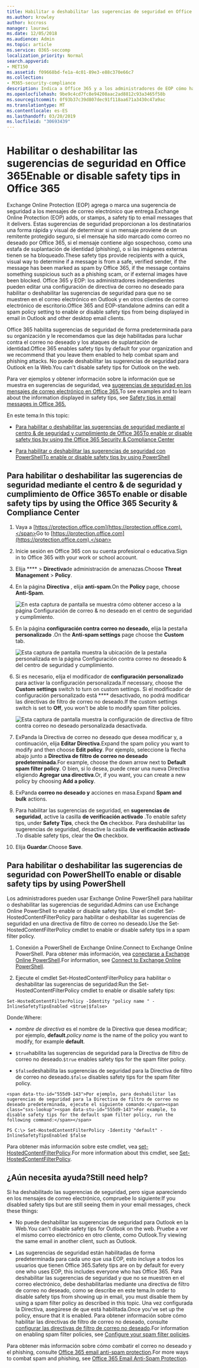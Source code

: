 ```yaml
---
title: Habilitar o deshabilitar las sugerencias de seguridad en Office 365
ms.author: krowley
author: kccross
manager: laurawi
ms.date: 12/05/2018
ms.audience: Admin
ms.topic: article
ms.service: O365-seccomp
localization_priority: Normal
search.appverid:
- MET150
ms.assetid: f09668bd-fe1a-4c01-89e3-e88c370e66c7
ms.collection:
- M365-security-compliance
description: Indica a Office 365 y a los administradores de EOP cómo habilitar y deshabilitar las sugerencias de seguridad en los mensajes de correo electrónico.
ms.openlocfilehash: 9be9c4cd7fc8e94208aac2ad8812c93a3465f58b
ms.sourcegitcommit: 0f93b37c39d807dec91f118aa671a3430c47a9ac
ms.translationtype: MT
ms.contentlocale: es-ES
ms.lasthandoff: 03/20/2019
ms.locfileid: "30693439"
---
```

# <a name="enable-or-disable-safety-tips-in-office-365"></a><span data-ttu-id="555d9-103">Habilitar o deshabilitar las sugerencias de seguridad en Office 365</span><span class="sxs-lookup"><span data-stu-id="555d9-103">Enable or disable safety tips in Office 365</span></span>

<span data-ttu-id="555d9-104">Exchange Online Protection (EOP) agrega o marca una sugerencia de seguridad a los mensajes de correo electrónico que entrega.</span><span class="sxs-lookup"><span data-stu-id="555d9-104">Exchange Online Protection (EOP) adds, or stamps, a safety tip to email messages that it delivers.</span></span> <span data-ttu-id="555d9-105">Estas sugerencias de seguridad proporcionan a los destinatarios una forma rápida y visual de determinar si un mensaje proviene de un remitente protegido seguro, si el mensaje ha sido marcado como correo no deseado por Office 365, si el mensaje contiene algo sospechoso, como una estafa de suplantación de identidad (phishing), o si las imágenes externas tienen se ha bloqueado.</span><span class="sxs-lookup"><span data-stu-id="555d9-105">These safety tips provide recipients with a quick, visual way to determine if a message is from a safe, verified sender, if the message has been marked as spam by Office 365, if the message contains something suspicious such as a phishing scam, or if external images have been blocked.</span></span> <span data-ttu-id="555d9-106">Office 365 y EOP: los administradores independientes pueden editar una configuración de directiva de correo no deseado para habilitar o deshabilitar las sugerencias de seguridad para que no se muestren en el correo electrónico en Outlook y en otros clientes de correo electrónico de escritorio.</span><span class="sxs-lookup"><span data-stu-id="555d9-106">Office 365 and EOP-standalone admins can edit a spam policy setting to enable or disable safety tips from being displayed in email in Outlook and other desktop email clients.</span></span> 
  
<span data-ttu-id="555d9-107">Office 365 habilita sugerencias de seguridad de forma predeterminada para su organización y le recomendamos que las deje habilitadas para luchar contra el correo no deseado y los ataques de suplantación de identidad.</span><span class="sxs-lookup"><span data-stu-id="555d9-107">Office 365 enables safety tips by default for your organization and we recommend that you leave them enabled to help combat spam and phishing attacks.</span></span> <span data-ttu-id="555d9-108">No puede deshabilitar las sugerencias de seguridad para Outlook en la Web.</span><span class="sxs-lookup"><span data-stu-id="555d9-108">You can't disable safety tips for Outlook on the web.</span></span>
  
<span data-ttu-id="555d9-109">Para ver ejemplos y obtener información sobre la información que se muestra en sugerencias de seguridad, vea [sugerencias de seguridad en los mensajes de correo electrónico en Office 365.](safety-tips-in-office-365.md)</span><span class="sxs-lookup"><span data-stu-id="555d9-109">To see examples and to learn about the information displayed in safety tips, see [Safety tips in email messages in Office 365.](safety-tips-in-office-365.md)</span></span>
  
<span data-ttu-id="555d9-110">En este tema:</span><span class="sxs-lookup"><span data-stu-id="555d9-110">In this topic:</span></span>
  
- [<span data-ttu-id="555d9-111">Para habilitar o deshabilitar las sugerencias de seguridad mediante el centro &amp; de seguridad y cumplimiento de Office 365</span><span class="sxs-lookup"><span data-stu-id="555d9-111">To enable or disable safety tips by using the Office 365 Security &amp; Compliance Center</span></span>](enable-or-disable-safety-tips.md#SandCCsafetytip)
    
- [<span data-ttu-id="555d9-112">Para habilitar o deshabilitar las sugerencias de seguridad con PowerShell</span><span class="sxs-lookup"><span data-stu-id="555d9-112">To enable or disable safety tips by using PowerShell</span></span>](enable-or-disable-safety-tips.md#pshellsafetytip)
    
## <a name="to-enable-or-disable-safety-tips-by-using-the-office-365-security-amp-compliance-center"></a><span data-ttu-id="555d9-113">Para habilitar o deshabilitar las sugerencias de seguridad mediante el centro &amp; de seguridad y cumplimiento de Office 365</span><span class="sxs-lookup"><span data-stu-id="555d9-113">To enable or disable safety tips by using the Office 365 Security &amp; Compliance Center</span></span>
<span data-ttu-id="555d9-114"><a name="SandCCsafetytip"> </a></span><span class="sxs-lookup"><span data-stu-id="555d9-114"></span></span>

1. <span data-ttu-id="555d9-115">Vaya a [https://protection.office.com](https://protection.office.com).</span><span class="sxs-lookup"><span data-stu-id="555d9-115">Go to [https://protection.office.com](https://protection.office.com).</span></span>
    
2. <span data-ttu-id="555d9-116">Inicie sesión en Office 365 con su cuenta profesional o educativa.</span><span class="sxs-lookup"><span data-stu-id="555d9-116">Sign in to Office 365 with your work or school account.</span></span>
    
3. <span data-ttu-id="555d9-117">Elija \*\*\*\* \> **Directiva**de administración de amenazas.</span><span class="sxs-lookup"><span data-stu-id="555d9-117">Choose **Threat Management** \> **Policy**.</span></span> 
    
4. <span data-ttu-id="555d9-118">En la página **Directiva** , elija **anti-spam**.</span><span class="sxs-lookup"><span data-stu-id="555d9-118">On the **Policy** page, choose **Anti-Spam**.</span></span>
    
    ![En esta captura de pantalla se muestra cómo obtener acceso a la página Configuración de correo &amp; no deseado en el centro de seguridad y cumplimiento.](media/b8eb2ee3-2eb1-4ea2-b138-f6d7fb2e23de.png)
  
5. <span data-ttu-id="555d9-120">En la página **configuración contra correo no deseado,** elija la pestaña **personalizado** .</span><span class="sxs-lookup"><span data-stu-id="555d9-120">On the **Anti-spam settings** page choose the **Custom** tab.</span></span> 
    
    ![Esta captura de pantalla muestra la ubicación de la pestaña personalizada en la página Configuración contra correo no deseado &amp; del centro de seguridad y cumplimiento.](media/1d688d23-e6f3-4de5-84a7-e8ce31786193.png)
  
6. <span data-ttu-id="555d9-122">Si es necesario, elija el modificador de **configuración personalizado** para activar la configuración personalizada.</span><span class="sxs-lookup"><span data-stu-id="555d9-122">If necessary, choose the **Custom settings** switch to turn on custom settings.</span></span> <span data-ttu-id="555d9-123">Si el modificador de configuración personalizado está \*\*\*\* desactivado, no podrá modificar las directivas de filtro de correo no deseado.</span><span class="sxs-lookup"><span data-stu-id="555d9-123">If the custom settings switch is set to **Off**, you won't be able to modify spam filter policies.</span></span>
    
    ![Esta captura de pantalla muestra la configuración de directiva de filtro contra correo no deseado personalizada desactivada.](media/94f900ad-b556-4a31-a3ac-acfcd72e71b8.png)
  
7. <span data-ttu-id="555d9-125">ExPanda la Directiva de correo no deseado que desea modificar y, a continuación, elija **Editar Directiva**.</span><span class="sxs-lookup"><span data-stu-id="555d9-125">Expand the spam policy you want to modify and then choose **Edit policy**.</span></span> <span data-ttu-id="555d9-126">Por ejemplo, seleccione la flecha abajo junto a **Directiva de filtro de correo no deseado predeterminada**.</span><span class="sxs-lookup"><span data-stu-id="555d9-126">For example, choose the down arrow next to **Default spam filter policy**.</span></span> <span data-ttu-id="555d9-127">O bien, si lo desea, puede crear una nueva Directiva eligiendo **Agregar una directiva**.</span><span class="sxs-lookup"><span data-stu-id="555d9-127">Or, if you want, you can create a new policy by choosing **Add a policy**.</span></span>
    
8. <span data-ttu-id="555d9-128">ExPanda **correo no deseado y** acciones en masa.</span><span class="sxs-lookup"><span data-stu-id="555d9-128">Expand **Spam and bulk** actions.</span></span> 
    
9. <span data-ttu-id="555d9-129">Para habilitar las sugerencias de seguridad, en **sugerencias de seguridad**, active la casilla **de verificación activado** .</span><span class="sxs-lookup"><span data-stu-id="555d9-129">To enable safety tips, under **Safety Tips**, check the **On** checkbox.</span></span> <span data-ttu-id="555d9-130">Para deshabilitar las sugerencias de seguridad, desactive la casilla **de verificación activado** .</span><span class="sxs-lookup"><span data-stu-id="555d9-130">To disable safety tips, clear the **On** checkbox.</span></span> 
    
10. <span data-ttu-id="555d9-131">Elija **Guardar**.</span><span class="sxs-lookup"><span data-stu-id="555d9-131">Choose **Save**.</span></span>
    
## <a name="to-enable-or-disable-safety-tips-by-using-powershell"></a><span data-ttu-id="555d9-132">Para habilitar o deshabilitar las sugerencias de seguridad con PowerShell</span><span class="sxs-lookup"><span data-stu-id="555d9-132">To enable or disable safety tips by using PowerShell</span></span>
<span data-ttu-id="555d9-133"><a name="pshellsafetytip"> </a></span><span class="sxs-lookup"><span data-stu-id="555d9-133"></span></span>

<span data-ttu-id="555d9-134">Los administradores pueden usar Exchange Online PowerShell para habilitar o deshabilitar las sugerencias de seguridad.</span><span class="sxs-lookup"><span data-stu-id="555d9-134">Admins can use Exchange Online PowerShell to enable or disable safety tips.</span></span> <span data-ttu-id="555d9-135">Use el cmdlet Set-HostedContentFilterPolicy para habilitar o deshabilitar las sugerencias de seguridad en una directiva de filtro de correo no deseado.</span><span class="sxs-lookup"><span data-stu-id="555d9-135">Use the Set-HostedContentFilterPolicy cmdlet to enable or disable safety tips in a spam filter policy.</span></span>
  
1. <span data-ttu-id="555d9-136">Conexión a PowerShell de Exchange Online.</span><span class="sxs-lookup"><span data-stu-id="555d9-136">Connect to Exchange Online PowerShell.</span></span> <span data-ttu-id="555d9-137">Para obtener más información, vea [conectarse a Exchange Online PowerShell](http://go.microsoft.com/fwlink/p/?LinkId=396554).</span><span class="sxs-lookup"><span data-stu-id="555d9-137">For information, see [Connect to Exchange Online PowerShell](http://go.microsoft.com/fwlink/p/?LinkId=396554).</span></span>
    
2. <span data-ttu-id="555d9-138">Ejecute el cmdlet Set-HostedContentFilterPolicy para habilitar o deshabilitar las sugerencias de seguridad:</span><span class="sxs-lookup"><span data-stu-id="555d9-138">Run the Set-HostedContentFilterPolicy cmdlet to enable or disable safety tips:</span></span>
    
  ```
  Set-HostedContentFilterPolicy -Identity "policy name " -InlineSafetyTipsEnabled <$true|$false>
  ```

<span data-ttu-id="555d9-139">Donde:</span><span class="sxs-lookup"><span data-stu-id="555d9-139">Where:</span></span>
    
  -  <span data-ttu-id="555d9-140">*nombre de directiva* es el nombre de la Directiva que desea modificar; por ejemplo, **default**.</span><span class="sxs-lookup"><span data-stu-id="555d9-140">*policy name*  is the name of the policy you want to modify, for example **default**.</span></span>
    
  -  <span data-ttu-id="555d9-141">`$true`habilita las sugerencias de seguridad para la Directiva de filtro de correo no deseado.</span><span class="sxs-lookup"><span data-stu-id="555d9-141">`$true` enables safety tips for the spam filter policy.</span></span> 
    
  -  <span data-ttu-id="555d9-142">`$false`deshabilita las sugerencias de seguridad para la Directiva de filtro de correo no deseado.</span><span class="sxs-lookup"><span data-stu-id="555d9-142">`$false` disables safety tips for the spam filter policy.</span></span> 
    
    <span data-ttu-id="555d9-143">Por ejemplo, para deshabilitar las sugerencias de seguridad para la Directiva de filtro de correo no deseado predeterminada, ejecute el siguiente comando:</span><span class="sxs-lookup"><span data-stu-id="555d9-143">For example, to disable safety tips for the default spam filter policy, run the following command:</span></span>
    
  ```
  PS C:\> Set-HostedContentFilterPolicy -Identity "default" -InlineSafetyTipsEnabled $false
  ```

<span data-ttu-id="555d9-144">Para obtener más información sobre este cmdlet, vea [set-HostedContentFilterPolicy](https://technet.microsoft.com/library/jj200781.aspx).</span><span class="sxs-lookup"><span data-stu-id="555d9-144">For more information about this cmdlet, see [Set-HostedContentFilterPolicy](https://technet.microsoft.com/library/jj200781.aspx).</span></span>
    
## <a name="still-need-help"></a><span data-ttu-id="555d9-145">¿Aún necesita ayuda?</span><span class="sxs-lookup"><span data-stu-id="555d9-145">Still need help?</span></span>
<span data-ttu-id="555d9-146"><a name="pshellsafetytip"> </a></span><span class="sxs-lookup"><span data-stu-id="555d9-146"></span></span>

<span data-ttu-id="555d9-147">Si ha deshabilitado las sugerencias de seguridad, pero sigue apareciendo en los mensajes de correo electrónico, compruebe lo siguiente:</span><span class="sxs-lookup"><span data-stu-id="555d9-147">If you disabled safety tips but are still seeing them in your email messages, check these things:</span></span>
  
- <span data-ttu-id="555d9-148">No puede deshabilitar las sugerencias de seguridad para Outlook en la Web.</span><span class="sxs-lookup"><span data-stu-id="555d9-148">You can't disable safety tips for Outlook on the web.</span></span> <span data-ttu-id="555d9-149">Pruebe a ver el mismo correo electrónico en otro cliente, como Outlook.</span><span class="sxs-lookup"><span data-stu-id="555d9-149">Try viewing the same email in another client, such as Outlook.</span></span>
    
- <span data-ttu-id="555d9-150">Las sugerencias de seguridad están habilitadas de forma predeterminada para cada uno que usa EOP, esto incluye a todos los usuarios que tienen Office 365.</span><span class="sxs-lookup"><span data-stu-id="555d9-150">Safety tips are on by default for every one who uses EOP, this includes everyone who has Office 365.</span></span> <span data-ttu-id="555d9-151">Para deshabilitar las sugerencias de seguridad y que no se muestren en el correo electrónico, debe deshabilitarlas mediante una directiva de filtro de correo no deseado, como se describe en este tema.</span><span class="sxs-lookup"><span data-stu-id="555d9-151">In order to disable safety tips from showing up in email, you must disable them by using a spam filter policy as described in this topic.</span></span> <span data-ttu-id="555d9-152">Una vez configurada la Directiva, asegúrese de que está habilitada.</span><span class="sxs-lookup"><span data-stu-id="555d9-152">Once you've set up the policy, ensure that it is enabled.</span></span> <span data-ttu-id="555d9-153">Para obtener información sobre cómo habilitar las directivas de filtro de correo no deseado, consulte [configurar las directivas de filtro de correo no deseado](https://technet.microsoft.com/library/jj200684.aspx).</span><span class="sxs-lookup"><span data-stu-id="555d9-153">For information on enabling spam filter policies, see [Configure your spam filter policies](https://technet.microsoft.com/library/jj200684.aspx).</span></span>
    
<span data-ttu-id="555d9-154">Para obtener más información sobre cómo combatir el correo no deseado y el phishing, consulte [Office 365 email anti-spam protection](anti-spam-protection.md).</span><span class="sxs-lookup"><span data-stu-id="555d9-154">For more ways to combat spam and phishing, see [Office 365 Email Anti-Spam Protection](anti-spam-protection.md).</span></span>
  

